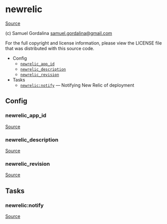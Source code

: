 <!-- DO NOT EDIT THIS FILE! -->
<!-- Instead edit contrib/newrelic.php -->
<!-- Then run bin/docgen -->

# newrelic

[Source](/contrib/newrelic.php)

(c) Samuel Gordalina <samuel.gordalina@gmail.com>

For the full copyright and license information, please view the LICENSE
file that was distributed with this source code.


* Config
  * [`newrelic_app_id`](#newrelic_app_id)
  * [`newrelic_description`](#newrelic_description)
  * [`newrelic_revision`](#newrelic_revision)
* Tasks
  * [`newrelic:notify`](#newrelic:notify) — Notifying New Relic of deployment

## Config
### newrelic_app_id
[Source](/contrib/newrelic.php#L12)



### newrelic_description
[Source](/contrib/newrelic.php#L16)



### newrelic_revision
[Source](/contrib/newrelic.php#L20)




## Tasks
### newrelic:notify
[Source](/contrib/newrelic.php#L25)



